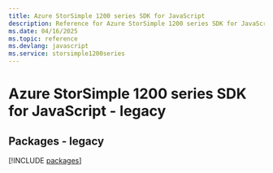 ```yaml
---
title: Azure StorSimple 1200 series SDK for JavaScript
description: Reference for Azure StorSimple 1200 series SDK for JavaScript
ms.date: 04/16/2025
ms.topic: reference
ms.devlang: javascript
ms.service: storsimple1200series
---
```

# Azure StorSimple 1200 series SDK for JavaScript - legacy
## Packages - legacy
[!INCLUDE [packages](storsimple-1200-series-index.md)]